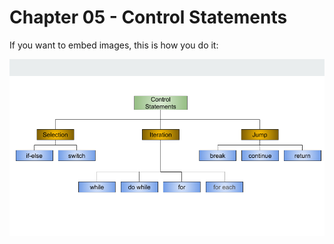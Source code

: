 # Chapter 05 - Control Statements

If you want to embed images, this is how you do it:

![control-statement-hierarchy.png](images/control-statement-hierarchy.png)
